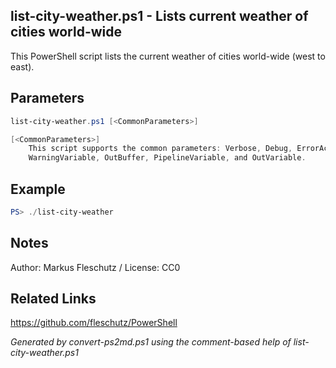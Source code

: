 ## list-city-weather.ps1 - Lists current weather of cities world-wide

This PowerShell script lists the current weather of cities world-wide (west to east).

## Parameters
```powershell
list-city-weather.ps1 [<CommonParameters>]

[<CommonParameters>]
    This script supports the common parameters: Verbose, Debug, ErrorAction, ErrorVariable, WarningAction, 
    WarningVariable, OutBuffer, PipelineVariable, and OutVariable.
```

## Example
```powershell
PS> ./list-city-weather

```

## Notes
Author: Markus Fleschutz / License: CC0

## Related Links
https://github.com/fleschutz/PowerShell

*Generated by convert-ps2md.ps1 using the comment-based help of list-city-weather.ps1*
